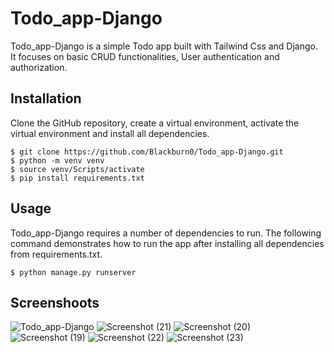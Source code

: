 # Todo_app-Django

Todo_app-Django is a simple Todo app built with Tailwind Css and Django. It focuses on basic CRUD functionalities, User authentication and authorization.

## Installation

Clone the GitHub repository, create a virtual environment, activate the virtual environment and install all dependencies.

```
$ git clone https://github.com/Blackburn0/Todo_app-Django.git
$ python -m venv venv
$ source venv/Scripts/activate
$ pip install requirements.txt
```

## Usage

Todo_app-Django requires a number of dependencies to run. The following command demonstrates how to run the app after installing all dependencies from requirements.txt.

```
$ python manage.py runserver
```

## Screenshoots
![Todo_app-Django](https://github.com/Blackburn0/Todo_app-Django/assets/99877794/2ee72474-9e78-4bdd-acfd-66df2182e561)
![Screenshot (21)](https://github.com/Blackburn0/Todo_app-Django/assets/99877794/c3d0a5ab-e97d-4a55-b7d7-a93e4407aaa4)
![Screenshot (20)](https://github.com/Blackburn0/Todo_app-Django/assets/99877794/4db11db1-7b96-42e8-8536-53fb58e54013)
![Screenshot (19)](https://github.com/Blackburn0/Todo_app-Django/assets/99877794/04e83b7e-a7a3-4884-b01a-60c651a958f4)
![Screenshot (22)](https://github.com/Blackburn0/Todo_app-Django/assets/99877794/83eb0f87-0fb1-42bb-8366-4d02ba545183)
![Screenshot (23)](https://github.com/Blackburn0/Todo_app-Django/assets/99877794/7c192561-9406-4871-905b-d1fbe99979dd)
